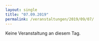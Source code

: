 ```yaml
---
layout: single
title: "07.09.2019"
permalink: /veranstaltungen/2019/09/07/
---
```


Keine Veranstaltung an diesem Tag.
